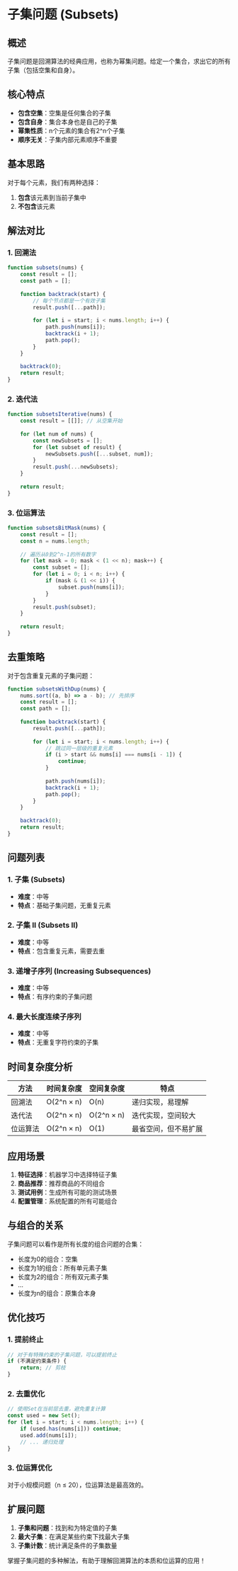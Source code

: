 # 子集问题 (Subsets)

## 概述

子集问题是回溯算法的经典应用，也称为幂集问题。给定一个集合，求出它的所有子集（包括空集和自身）。

## 核心特点

- **包含空集**：空集是任何集合的子集
- **包含自身**：集合本身也是自己的子集
- **幂集性质**：n个元素的集合有2^n个子集
- **顺序无关**：子集内部元素顺序不重要

## 基本思路

对于每个元素，我们有两种选择：
1. **包含**该元素到当前子集中
2. **不包含**该元素

## 解法对比

### 1. 回溯法
```javascript
function subsets(nums) {
    const result = [];
    const path = [];
    
    function backtrack(start) {
        // 每个节点都是一个有效子集
        result.push([...path]);
        
        for (let i = start; i < nums.length; i++) {
            path.push(nums[i]);
            backtrack(i + 1);
            path.pop();
        }
    }
    
    backtrack(0);
    return result;
}
```

### 2. 迭代法
```javascript
function subsetsIterative(nums) {
    const result = [[]]; // 从空集开始
    
    for (let num of nums) {
        const newSubsets = [];
        for (let subset of result) {
            newSubsets.push([...subset, num]);
        }
        result.push(...newSubsets);
    }
    
    return result;
}
```

### 3. 位运算法
```javascript
function subsetsBitMask(nums) {
    const result = [];
    const n = nums.length;
    
    // 遍历从0到2^n-1的所有数字
    for (let mask = 0; mask < (1 << n); mask++) {
        const subset = [];
        for (let i = 0; i < n; i++) {
            if (mask & (1 << i)) {
                subset.push(nums[i]);
            }
        }
        result.push(subset);
    }
    
    return result;
}
```

## 去重策略

对于包含重复元素的子集问题：

```javascript
function subsetsWithDup(nums) {
    nums.sort((a, b) => a - b); // 先排序
    const result = [];
    const path = [];
    
    function backtrack(start) {
        result.push([...path]);
        
        for (let i = start; i < nums.length; i++) {
            // 跳过同一层级的重复元素
            if (i > start && nums[i] === nums[i - 1]) {
                continue;
            }
            
            path.push(nums[i]);
            backtrack(i + 1);
            path.pop();
        }
    }
    
    backtrack(0);
    return result;
}
```

## 问题列表

### 1. 子集 (Subsets)
- **难度**：中等
- **特点**：基础子集问题，无重复元素

### 2. 子集 II (Subsets II)
- **难度**：中等
- **特点**：包含重复元素，需要去重

### 3. 递增子序列 (Increasing Subsequences)
- **难度**：中等
- **特点**：有序约束的子集问题

### 4. 最大长度连续子序列
- **难度**：中等
- **特点**：无重复字符约束的子集

## 时间复杂度分析

| 方法 | 时间复杂度 | 空间复杂度 | 特点 |
|------|------------|------------|------|
| 回溯法 | O(2^n × n) | O(n) | 递归实现，易理解 |
| 迭代法 | O(2^n × n) | O(2^n × n) | 迭代实现，空间较大 |
| 位运算法 | O(2^n × n) | O(1) | 最省空间，但不易扩展 |

## 应用场景

1. **特征选择**：机器学习中选择特征子集
2. **商品推荐**：推荐商品的不同组合
3. **测试用例**：生成所有可能的测试场景
4. **配置管理**：系统配置的所有可能组合

## 与组合的关系

子集问题可以看作是所有长度的组合问题的合集：
- 长度为0的组合：空集
- 长度为1的组合：所有单元素子集
- 长度为2的组合：所有双元素子集
- ...
- 长度为n的组合：原集合本身

## 优化技巧

### 1. 提前终止
```javascript
// 对于有特殊约束的子集问题，可以提前终止
if (不满足约束条件) {
    return; // 剪枝
}
```

### 2. 去重优化
```javascript
// 使用Set在当前层去重，避免重复计算
const used = new Set();
for (let i = start; i < nums.length; i++) {
    if (used.has(nums[i])) continue;
    used.add(nums[i]);
    // ... 递归处理
}
```

### 3. 位运算优化
对于小规模问题（n ≤ 20），位运算法是最高效的。

## 扩展问题

1. **子集和问题**：找到和为特定值的子集
2. **最大子集**：在满足某些约束下找最大子集
3. **子集计数**：统计满足条件的子集数量

掌握子集问题的多种解法，有助于理解回溯算法的本质和位运算的应用！

